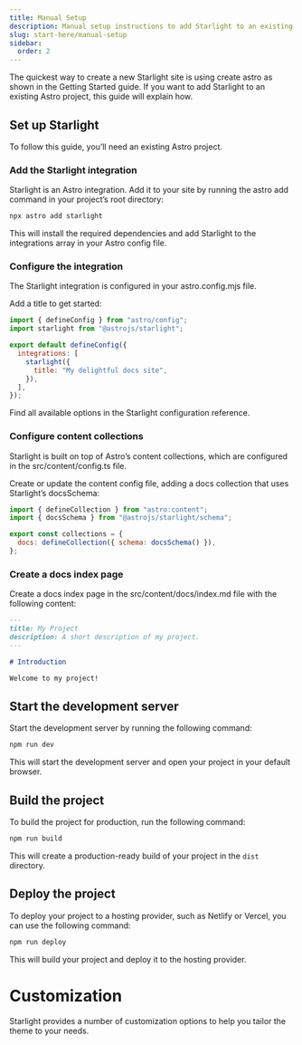 ```yaml
---
title: Manual Setup
description: Manual setup instructions to add Starlight to an existing Astro project.
slug: start-here/manual-setup
sidebar:
  order: 2
---
```


The quickest way to create a new Starlight site is using create astro as shown in the Getting Started guide. If you want to add Starlight to an existing Astro project, this guide will explain how.

## Set up Starlight

To follow this guide, you’ll need an existing Astro project.

### Add the Starlight integration

Starlight is an Astro integration. Add it to your site by running the astro add command in your project’s root directory:

```bash
npx astro add starlight
```

This will install the required dependencies and add Starlight to the integrations array in your Astro config file.

### Configure the integration

The Starlight integration is configured in your astro.config.mjs file.

Add a title to get started:

```js
import { defineConfig } from "astro/config";
import starlight from "@astrojs/starlight";

export default defineConfig({
  integrations: [
    starlight({
      title: "My delightful docs site",
    }),
  ],
});
```

Find all available options in the Starlight configuration reference.

### Configure content collections

Starlight is built on top of Astro’s content collections, which are configured in the src/content/config.ts file.

Create or update the content config file, adding a docs collection that uses Starlight’s docsSchema:

```js
import { defineCollection } from "astro:content";
import { docsSchema } from "@astrojs/starlight/schema";

export const collections = {
  docs: defineCollection({ schema: docsSchema() }),
};
```

### Create a docs index page

Create a docs index page in the src/content/docs/index.md file with the following content:

```md
---
title: My Project
description: A short description of my project.
---

# Introduction

Welcome to my project!
```

## Start the development server

Start the development server by running the following command:

```bash
npm run dev
```

This will start the development server and open your project in your default browser.

## Build the project

To build the project for production, run the following command:

```bash
npm run build
```

This will create a production-ready build of your project in the `dist` directory.

## Deploy the project

To deploy your project to a hosting provider, such as Netlify or Vercel, you can use the following command:

```bash
npm run deploy
```

This will build your project and deploy it to the hosting provider.

# Customization

Starlight provides a number of customization options to help you tailor the theme to your needs.
